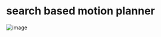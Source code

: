 # search based motion planner
![image](https://github.com/plannerDev/gsmpl/assets/39690343/8966f446-8399-4c14-893a-f0afb90fbb48)

